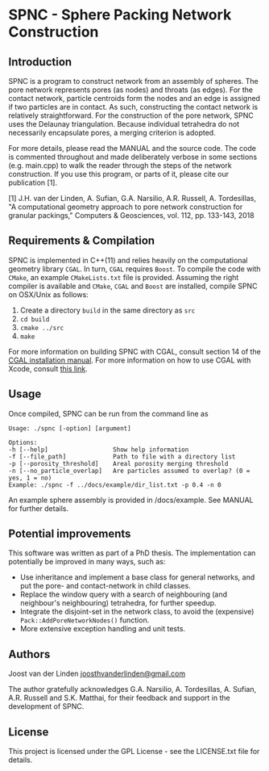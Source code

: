 # SPNC - Sphere Packing Network Construction
## Introduction
SPNC is a program to construct network from an assembly of spheres. The pore network represents pores (as nodes) and throats (as edges). For the contact network, particle centroids form the nodes and an edge is assigned if two particles are in contact. As such, constructing the contact network is relatively straightforward. For the construction of the pore network, SPNC uses the Delaunay triangulation. Because individual tetrahedra do not necessarily encapsulate pores, a merging criterion is adopted.

For more details, please read the MANUAL and the source code. The code is commented throughout and made deliberately verbose in some sections (e.g. main.cpp) to walk the reader through the steps of the network construction. If you use this program, or parts of it, please cite our publication [1].

[1] J.H. van der Linden, A. Sufian, G.A. Narsilio, A.R. Russell, A. Tordesillas, "A computational geometry approach to pore network construction for granular packings," Computers & Geosciences, vol. 112, pp. 133-143, 2018

## Requirements & Compilation
SPNC is implemented in C++(11) and relies heavily on the computational geometry library `CGAL`. In turn, `CGAL` requires `Boost`. To compile the code with `CMake`, an example `CMakeLists.txt` file is provided. Assuming the right compiler is available and `CMake`, `CGAL` and `Boost` are installed, compile SPNC on OSX/Unix as follows:

1. Create a directory `build` in the same directory as `src`
2. `cd build`
3. `cmake ../src`
4. `make`

For more information on building SPNC with CGAL, consult section 14 of the [CGAL installation manual](http://doc.cgal.org/latest/Manual/installation.html). For more information on how to use CGAL with Xcode, consult [this link](https://3d.bk.tudelft.nl/ken/en/2016/03/16/using-cgal-and-xcode.html). 

## Usage
Once compiled, SPNC can be run from the command line as
```shell
Usage: ./spnc [-option] [argument]

Options:
-h [--help]                  Show help information
-f [--file_path]             Path to file with a directory list
-p [--porosity_threshold]    Areal porosity merging threshold
-n [--no_particle_overlap]   Are particles assumed to overlap? (0 = yes, 1 = no)
Example: ./spnc -f ../docs/example/dir_list.txt -p 0.4 -n 0

```
An example sphere assembly is provided in /docs/example. See MANUAL for further details.

## Potential improvements
This software was written as part of a PhD thesis. The implementation can potentially be improved in many ways, such as:
- Use inheritance and implement a base class for general networks, and put the pore- and contact-network in child classes.
- Replace the window query with a search of neighbouring (and neighbour's neighbouring) tetrahedra, for further speedup.
- Integrate the disjoint-set in the network class, to avoid the (expensive) `Pack::AddPoreNetworkNodes()` function.
- More extensive exception handling and unit tests.

## Authors
Joost van der Linden <joosthvanderlinden@gmail.com>

The author gratefully acknowledges G.A. Narsilio, A. Tordesillas, A. Sufian, A.R. Russell and S.K. Matthai, for their feedback and support in the development of SPNC.

## License
This project is licensed under the GPL License - see the LICENSE.txt file for details.